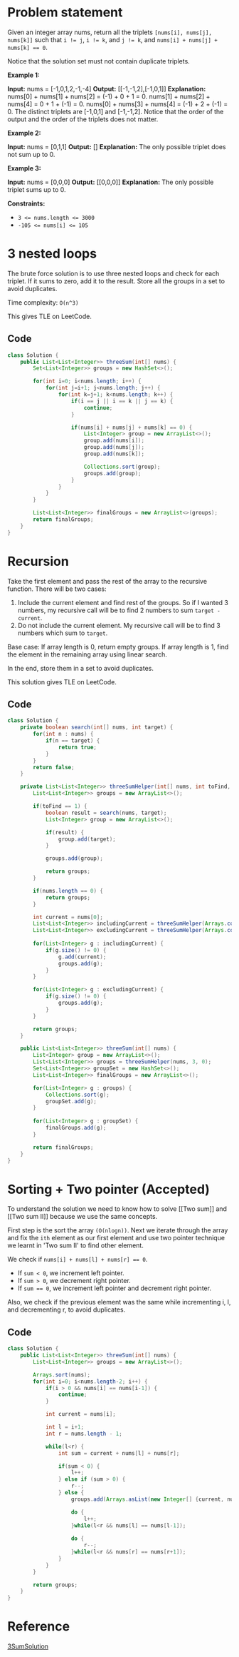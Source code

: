 # Problem statement

Given an integer array nums, return all the triplets `[nums[i], nums[j], nums[k]]` such that `i != j`, `i != k`, and `j != k`, and `nums[i] + nums[j] + nums[k] == 0`.

Notice that the solution set must not contain duplicate triplets.

**Example 1:**

**Input:** nums = \[-1,0,1,2,-1,-4]
**Output:** \[\[-1,-1,2],\[-1,0,1]]
**Explanation:** 
nums\[0] + nums\[1] + nums\[2] = (-1) + 0 + 1 = 0.
nums\[1] + nums\[2] + nums\[4] = 0 + 1 + (-1) = 0.
nums\[0] + nums\[3] + nums\[4] = (-1) + 2 + (-1) = 0.
The distinct triplets are \[-1,0,1] and \[-1,-1,2].
Notice that the order of the output and the order of the triplets does not matter.

**Example 2:**

**Input:** nums = \[0,1,1]
**Output:** \[]
**Explanation:** The only possible triplet does not sum up to 0.

**Example 3:**

**Input:** nums = \[0,0,0]
**Output:** \[\[0,0,0]]
**Explanation:** The only possible triplet sums up to 0.

**Constraints:**

- `3 <= nums.length <= 3000`
- `-105 <= nums[i] <= 105`
# 3 nested loops

The brute force solution is to use three nested loops and check for each triplet. If it sums to zero, add it to the result. Store all the groups in a set to avoid duplicates.

Time complexity: `O(n^3)`

This gives TLE on LeetCode.

## Code

```java
class Solution {
    public List<List<Integer>> threeSum(int[] nums) {
        Set<List<Integer>> groups = new HashSet<>();

        for(int i=0; i<nums.length; i++) {
            for(int j=i+1; j<nums.length; j++) {
                for(int k=j+1; k<nums.length; k++) {
                    if(i == j || i == k || j == k) {
                        continue;
                    }

                    if(nums[i] + nums[j] + nums[k] == 0) {
                        List<Integer> group = new ArrayList<>();
                        group.add(nums[i]);
                        group.add(nums[j]);
                        group.add(nums[k]);

                        Collections.sort(group);
                        groups.add(group);
                    }
                }
            }
        }

        List<List<Integer>> finalGroups = new ArrayList<>(groups);
        return finalGroups;
    }
}
```

# Recursion

Take the first element and pass the rest of the array to the recursive function. There will be two cases:

1. Include the current element and find rest of the groups. So if I wanted 3 numbers, my recursive call will be to find 2 numbers to sum `target - current`.
2. Do not include the current element. My recursive call will be to find 3 numbers which sum to `target`.

Base case: If array length is 0, return empty groups. If array length is 1, find the element in the remaining array using linear search.

In the end, store them in a set to avoid duplicates.

This solution gives TLE on LeetCode.

## Code

```java
class Solution {
    private boolean search(int[] nums, int target) {
        for(int n : nums) {
            if(n == target) {
                return true;
            }
        }
        return false;
    }

    private List<List<Integer>> threeSumHelper(int[] nums, int toFind, int target) {
        List<List<Integer>> groups = new ArrayList<>();

        if(toFind == 1) {
            boolean result = search(nums, target);
            List<Integer> group = new ArrayList<>();

            if(result) {
                group.add(target);
            }

            groups.add(group);

            return groups;
        }

        if(nums.length == 0) {
            return groups;
        }

        int current = nums[0];
        List<List<Integer>> includingCurrent = threeSumHelper(Arrays.copyOfRange(nums, 1, nums.length), toFind-1, target-current);
        List<List<Integer>> excludingCurrent = threeSumHelper(Arrays.copyOfRange(nums, 1, nums.length), toFind, target);
        
        for(List<Integer> g : includingCurrent) {
            if(g.size() != 0) {
                g.add(current);
                groups.add(g);
            }
        }

        for(List<Integer> g : excludingCurrent) {
            if(g.size() != 0) {
                groups.add(g);
            }
        }

        return groups;
    }

    public List<List<Integer>> threeSum(int[] nums) {
        List<Integer> group = new ArrayList<>();
        List<List<Integer>> groups = threeSumHelper(nums, 3, 0);
        Set<List<Integer>> groupSet = new HashSet<>();
        List<List<Integer>> finalGroups = new ArrayList<>();

        for(List<Integer> g : groups) {
            Collections.sort(g);
            groupSet.add(g);
        }
        
        for(List<Integer> g : groupSet) {
            finalGroups.add(g);
        }

        return finalGroups;
    }
}
```

# Sorting + Two pointer (Accepted)

To understand the solution we need to know how to solve [[Two sum]] and [[Two sum II]] because we use the same concepts.

First step is the sort the array `(O(nlogn))`.
Next we iterate through the array and fix the `ith` element as our first element and use two pointer technique we learnt in 'Two sum II' to find other element.

We check if `nums[i] + nums[l] + nums[r] == 0`.

- If `sum < 0`, we increment left pointer.
- If `sum > 0`, we decrement right pointer.
- If `sum == 0`, we increment left pointer and decrement right pointer.

Also, we check if the previous element was the same while incrementing i, l, and decrementing r, to avoid duplicates.

## Code

```java
class Solution {
    public List<List<Integer>> threeSum(int[] nums) {
        List<List<Integer>> groups = new ArrayList<>();

        Arrays.sort(nums);
        for(int i=0; i<nums.length-2; i++) {
            if(i > 0 && nums[i] == nums[i-1]) {
                continue;
            }

            int current = nums[i];

            int l = i+1;
            int r = nums.length - 1;

            while(l<r) {
                int sum = current + nums[l] + nums[r];

                if(sum < 0) {
                    l++;
                } else if (sum > 0) {
                    r--;
                } else {
                    groups.add(Arrays.asList(new Integer[] {current, nums[l], nums[r]}));

                    do {
                        l++;
                    }while(l<r && nums[l] == nums[l-1]);
                    
                    do {
                        r--;
                    }while(l<r && nums[r] == nums[r+1]);
                }
            }
        }

        return groups;
    }
}
```


# Reference

[3SumSolution](https://www.youtube.com/watch?v=DhFh8Kw7ymk)
